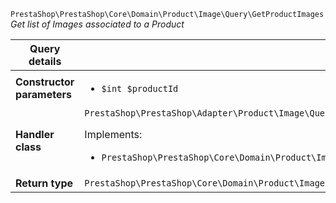 `PrestaShop\PrestaShop\Core\Domain\Product\Image\Query\GetProductImages`
_Get list of Images associated to a Product_

| Query details              |    |
| -------------------------- | -- |
| **Constructor parameters** | <ul> <li>`$int $productId`</li> </ul> |
| **Handler class**          | `PrestaShop\PrestaShop\Adapter\Product\Image\QueryHandler\GetProductImagesHandler`  <p> Implements: </p> <ul>  <li>`PrestaShop\PrestaShop\Core\Domain\Product\Image\QueryHandler\GetProductImagesHandlerInterface`</li>  |
| **Return type** |  `PrestaShop\PrestaShop\Core\Domain\Product\Image\QueryResult\ProductImage[]`  |
